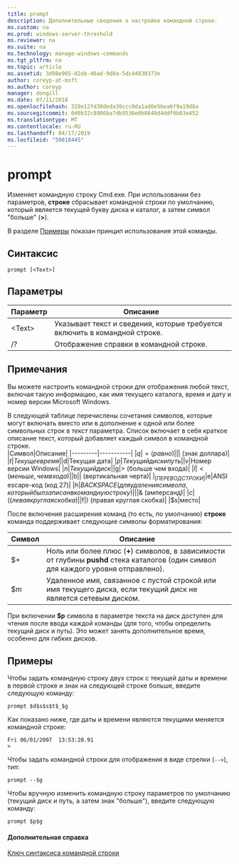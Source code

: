 ```yaml
---
title: prompt
description: Дополнительные сведения о настройке командной строке.
ms.custom: na
ms.prod: windows-server-threshold
ms.reviewer: na
ms.suite: na
ms.technology: manage-windows-commands
ms.tgt_pltfrm: na
ms.topic: article
ms.assetid: 3d98e965-02eb-46ad-9d0a-5dc44830373e
author: coreyp-at-msft
ms.author: coreyp
manager: dongill
ms.date: 07/11/2018
ms.openlocfilehash: 320e12fd30deda30ccc0da1ad6e5bea6f9a19d8a
ms.sourcegitcommit: 0d0b32c8986ba7db9536e0b8648d4ddf9b03e452
ms.translationtype: MT
ms.contentlocale: ru-RU
ms.lasthandoff: 04/17/2019
ms.locfileid: "59818445"
---
```

# <a name="prompt"></a>prompt



Изменяет командную строку Cmd.exe. При использовании без параметров, **строке** сбрасывает командной строки по умолчанию, который является текущей букву диска и каталог, а затем символ "больше" (**>**).

В разделе [Примеры](#BKMK_examples) показан принцип использования этой команды.

## <a name="syntax"></a>Синтаксис

```
prompt [<Text>]
```

## <a name="parameters"></a>Параметры

|Параметр|Описание|
|---------|-----------|
|\<Text>|Указывает текст и сведения, которые требуется включить в командной строке.|
|/?|Отображение справки в командной строке.|

## <a name="remarks"></a>Примечания

Вы можете настроить командной строки для отображения любой текст, включая такую информацию, как имя текущего каталога, время и дату и номер версии Microsoft Windows.

В следующей таблице перечислены сочетания символов, которые могут включать вместо или в дополнение к одной или более символьных строк в *текст* параметра. Список включает в себя краткое описание текст, который добавляет каждый символ в командной строке.  
|Символ|Описание|
|---------|-----------|
|$q|= (равно)|
|$$|$ (знак доллара)|
|$t|Текущее время|
|$d|Текущая дата|
|$p|Текущий диск и путь|
|$v|Номер версии Windows|
|$n|Текущий диск|
|$g|> (больше чем входа)|
|$l|< (меньше, чем входа)|
|$b|| (вертикальная черта)|
|$_|ПЕРЕВОД СТРОКИ|
|$e|ANSI escape-код (код 27)|
|$h|BACKSPACE (для удаления символа, который был записан в командную строку)|
|$|& (амперсанд)|
|$c|((левая круглая скобка)|
|$f|) (правая круглая скобка)|
|$s|место|

После включения расширения команд (то есть, по умолчанию) **строке** команда поддерживает следующие символы форматирования:  

|Символ|Описание|
|---------|-----------|
|$+|Ноль или более плюс (**+**) символов, в зависимости от глубины **pushd** стека каталогов (один символ для каждого уровня отправлено).|
|$m|Удаленное имя, связанное с пустой строкой или имя текущего диска, если текущий диск не является сетевым диском.|

При включении **$p** символа в параметре текста на диск доступен для чтения после ввода каждой команды (для того, чтобы определить текущий диск и путь). Это может занять дополнительное время, особенно для гибких дисков.

## <a name="BKMK_examples"></a>Примеры

Чтобы задать командную строку двух строк с текущей даты и времени в первой строке и знак на следующей строке больше, введите следующую команду:
```
prompt $d$s$s$t$_$g 
```
Как показано ниже, где даты и времени являются текущими меняется командной строке:
```
Fri 06/01/2007  13:53:28.91
>
```
Чтобы задать командной строки для отображения в виде стрелки (`-->`), тип:
```
prompt --$g
```
Чтобы вручную изменить командную строку параметров по умолчанию (текущий диск и путь, а затем знак "больше"), введите следующую команду:
```
prompt $p$g
```

#### <a name="additional-references"></a>Дополнительная справка

[Ключ синтаксиса командной строки](command-line-syntax-key.md)